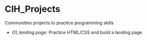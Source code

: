 # CIH_Projects
Communities projects to practice programming skills

- *01_landing page:* Practice HTML/CSS and build a landing page

